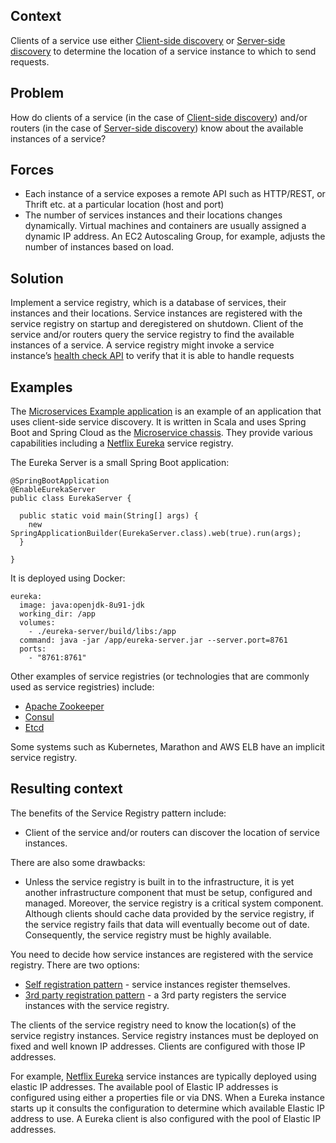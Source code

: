 ## Context

Clients of a service use either [Client-side discovery](https://microservices.io/patterns/client-side-discovery.html) or [Server-side discovery](https://microservices.io/patterns/server-side-discovery.html) to determine the location of a service instance to which to send requests.

## Problem

How do clients of a service (in the case of [Client-side discovery](https://microservices.io/patterns/client-side-discovery.html)) and/or routers (in the case of [Server-side discovery](https://microservices.io/patterns/server-side-discovery.html)) know about the available instances of a service?

## Forces

- Each instance of a service exposes a remote API such as HTTP/REST, or Thrift etc. at a particular location (host and port)
- The number of services instances and their locations changes dynamically. Virtual machines and containers are usually assigned a dynamic IP address. An EC2 Autoscaling Group, for example, adjusts the number of instances based on load.

## Solution

Implement a service registry, which is a database of services, their instances and their locations. Service instances are registered with the service registry on startup and deregistered on shutdown. Client of the service and/or routers query the service registry to find the available instances of a service. A service registry might invoke a service instance’s [health check API](https://microservices.io/patterns/observability/health-check-api.html) to verify that it is able to handle requests

## Examples

The [Microservices Example application](https://github.com/cer/microservices-examples) is an example of an application that uses client-side service discovery. It is written in Scala and uses Spring Boot and Spring Cloud as the [Microservice chassis](https://microservices.io/patterns/microservice-chassis.html). They provide various capabilities including a [Netflix Eureka](https://github.com/Netflix/eureka/wiki/Eureka-at-a-glance) service registry.

The Eureka Server is a small Spring Boot application:

```
@SpringBootApplication
@EnableEurekaServer
public class EurekaServer {

  public static void main(String[] args) {
    new SpringApplicationBuilder(EurekaServer.class).web(true).run(args);
  }

}
```

It is deployed using Docker:

```
eureka:
  image: java:openjdk-8u91-jdk
  working_dir: /app
  volumes:
    - ./eureka-server/build/libs:/app
  command: java -jar /app/eureka-server.jar --server.port=8761
  ports:
    - "8761:8761"
```

Other examples of service registries (or technologies that are commonly used as service registries) include:

- [Apache Zookeeper](http://zookeeper.apache.org/)
- [Consul](https://consul.io/)
- [Etcd](https://github.com/coreos/etcd)

Some systems such as Kubernetes, Marathon and AWS ELB have an implicit service registry.

## Resulting context

The benefits of the Service Registry pattern include:

- Client of the service and/or routers can discover the location of service instances.

There are also some drawbacks:

- Unless the service registry is built in to the infrastructure, it is yet another infrastructure component that must be setup, configured and managed. Moreover, the service registry is a critical system component. Although clients should cache data provided by the service registry, if the service registry fails that data will eventually become out of date. Consequently, the service registry must be highly available.

You need to decide how service instances are registered with the service registry. There are two options:

- [Self registration pattern](https://microservices.io/patterns/self-registration.html) - service instances register themselves.
- [3rd party registration pattern](https://microservices.io/patterns/3rd-party-registration.html) - a 3rd party registers the service instances with the service registry.

The clients of the service registry need to know the location(s) of the service registry instances. Service registry instances must be deployed on fixed and well known IP addresses. Clients are configured with those IP addresses.

For example, [Netflix Eureka](https://github.com/Netflix/eureka/wiki/Configuring-Eureka-in-AWS-Cloud) service instances are typically deployed using elastic IP addresses. The available pool of Elastic IP addresses is configured using either a properties file or via DNS. When a Eureka instance starts up it consults the configuration to determine which available Elastic IP address to use. A Eureka client is also configured with the pool of Elastic IP addresses.